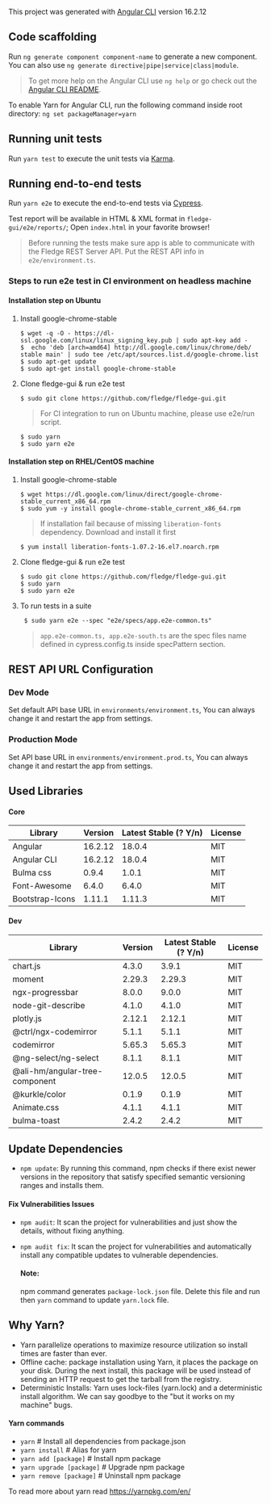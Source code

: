 This project was generated with [Angular CLI](https://github.com/angular/angular-cli) version 16.2.12

## Code scaffolding

Run `ng generate component component-name` to generate a new component. You can also use `ng generate directive|pipe|service|class|module`.

> To get more help on the Angular CLI use `ng help` or go check out the [Angular CLI README](https://github.com/angular/angular-cli/blob/master/README.md).

To enable Yarn for Angular CLI, run the following command inside root directory:
`ng set packageManager=yarn`

## Running unit tests

Run `yarn test` to execute the unit tests via [Karma](https://karma-runner.github.io).

## Running end-to-end tests

Run `yarn e2e` to execute the end-to-end tests via [Cypress](https://www.cypress.io/).

Test report will be available in HTML & XML format in `fledge-gui/e2e/reports/`; Open `index.html` in your favorite browser!

> Before running the tests make sure app is able to communicate with the Fledge REST Server API. Put the REST API info in `e2e/environment.ts`.

### Steps to run e2e test in CI environment on headless machine

#### Installation step on Ubuntu

1. Install google-chrome-stable

   ```
   $ wget -q -O - https://dl-ssl.google.com/linux/linux_signing_key.pub | sudo apt-key add -
   $  echo 'deb [arch=amd64] http://dl.google.com/linux/chrome/deb/ stable main' | sudo tee /etc/apt/sources.list.d/google-chrome.list
   $ sudo apt-get update
   $ sudo apt-get install google-chrome-stable
   ```

2. Clone fledge-gui & run e2e test

   ```
   $ sudo git clone https://github.com/fledge/fledge-gui.git
   ```

   > For CI integration to run on Ubuntu machine, please use e2e/run script.

   ```
   $ sudo yarn
   $ sudo yarn e2e
   ```

#### Installation step on RHEL/CentOS machine

1. Install google-chrome-stable

   ```
   $ wget https://dl.google.com/linux/direct/google-chrome-stable_current_x86_64.rpm
   $ sudo yum -y install google-chrome-stable_current_x86_64.rpm
   ```

   > If installation fail because of missing `liberation-fonts` dependency. Download and install it first

   ```
   $ yum install liberation-fonts-1.07.2-16.el7.noarch.rpm
   ```

2. Clone fledge-gui & run e2e test

   ```
   $ sudo git clone https://github.com/fledge/fledge-gui.git
   $ sudo yarn
   $ sudo yarn e2e
   ```

3. To run tests in a suite

   ```
    $ sudo yarn e2e --spec "e2e/specs/app.e2e-common.ts"
   ```

   > `app.e2e-common.ts, app.e2e-south.ts` are the spec files name defined in cypress.config.ts inside specPattern section.

## REST API URL Configuration

### Dev Mode

Set default API base URL in `environments/environment.ts`, You can always change it and restart the app from settings.

### Production Mode

Set API base URL in `environments/environment.prod.ts`, You can always change it and restart the app from settings.

## Used Libraries

#### Core

| Library         | Version | Latest Stable (? Y/n) | License    |
| --------------- | ------- | --------------------- | ---------- |
| Angular         | 16.2.12 | 18.0.4                | MIT        |
| Angular CLI     | 16.2.12 | 18.0.4                | MIT        |
| Bulma css       | 0.9.4   | 1.0.1                 | MIT        |
| Font-Awesome    | 6.4.0   | 6.4.0                 | MIT        |
| Bootstrap-Icons | 1.11.1  | 1.11.3                | MIT        |

#### Dev

| Library                        | Version | Latest Stable (? Y/n) | License |
| ------------------------------ | ------- | --------------------- | ------- |
| chart.js                       | 4.3.0   | 3.9.1                 | MIT     |
| moment                         | 2.29.3  | 2.29.3                | MIT     |
| ngx-progressbar                | 8.0.0   | 9.0.0                 | MIT     |
| node-git-describe              | 4.1.0   | 4.1.0                 | MIT     |
| plotly.js                      | 2.12.1  | 2.12.1                | MIT     |
| @ctrl/ngx-codemirror           | 5.1.1   | 5.1.1                 | MIT     |
| codemirror                     | 5.65.3  | 5.65.3                | MIT     |
| @ng-select/ng-select           | 8.1.1   | 8.1.1                 | MIT     |
| @ali-hm/angular-tree-component | 12.0.5  | 12.0.5                | MIT     |
| @kurkle/color                  | 0.1.9   | 0.1.9                 | MIT     |
| Animate.css                    | 4.1.1   | 4.1.1                 | MIT     |
| bulma-toast                    | 2.4.2   | 2.4.2                 | MIT     |


## Update Dependencies

- `npm update`: By running this command, npm checks if there exist newer versions in the repository that satisfy specified semantic versioning ranges and installs them.

#### Fix Vulnerabilities Issues

- `npm audit`: It scan the project for vulnerabilities and just show the details, without fixing anything.

- `npm audit fix`: It scan the project for vulnerabilities and automatically install any compatible updates to vulnerable dependencies.

  #### Note:

  npm command generates `package-lock.json` file. Delete this file and run then `yarn` command to update `yarn.lock` file.

## Why Yarn?

- Yarn parallelize operations to maximize resource utilization so install times are faster than ever.
- Offline cache: package installation using Yarn, it places the package on your disk. During the next install, this package will be used instead of sending an HTTP request to get the tarball from the registry.
- Deterministic Installs: Yarn uses lock-files (yarn.lock) and a deterministic install algorithm. We can say goodbye to the "but it works on my machine" bugs.

#### Yarn commands

- `yarn` # Install all dependencies from package.json
- `yarn install` # Alias for yarn
- `yarn add [package]` # Install npm package
- `yarn upgrade [package]` # Upgrade npm package
- `yarn remove [package]` # Uninstall npm package

To read more about yarn read https://yarnpkg.com/en/
